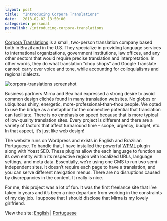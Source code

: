 ```yaml
---
layout: post
title:  "Introducing Corpora Translations"
date:   2013-02-02 13:50:00
categories: personal
permalink: /introducing-corpora-translations
---
```


<div class="body-copy wrap">
<p><a href="http://www.corporatranslations.com/">Corpora Translations</a> is a small, two-person translation company based both in Brazil and in the U.S. They specialize in providing language services to international organizations, government institutions, law offices, and any other sectors that would require precise translation and interpretation.  In other words, they do what translation “chop shops” and Google Translate cannot: carry over voice and tone, while accounting for colloquialisms and regional dialects.</p>
</div>


<img src="http://www.jaredcunha.com/wp-content/uploads/2013/02/corpora-full.jpg" alt="corpora-translations screenshot" class="fullbleed-img"/>


<div class="body-copy wrap">
<p>Business partners Mirna and Bea had expressed a strong desire to avoid common design clichés found in many translation websites. No globes or ubiquitous shiny, energetic, more-professional-than-thou people. We opted to use the bridge as a metaphor for the connective potential that translation can facilitate. There is no emphasis on speed because that is more typical of low-quality translation sites. Every project is different and there are a variety of factors that affect turnaround time – scope, urgency, budget, etc. In that aspect, it’s just like web design!</p>

<p>The website runs on Wordpress and exists in English and Brazilian Portuguese. To handle that, I have installed the powerful <a href="http://wpml.org">WPML</a> plugin along with Yoast SEO. These plugins allow the each language to function as its own entity within its respective region with localized URLs, language settings, and meta data. Essentially, we’re using one CMS to run two semi-independent sites. It doesn’t require each page to have a translation, and you can serve different navigation menus. There are no disruptions caused by discrepancies in the content. It really is nice.</p>

<p>For me, this project was a lot of fun. It was the first freelance site that I’ve taken in years and it’s been a nice departure from working in the constraints of my day job.  I suppose that I should disclose that Mirna is my lovely girlfriend. </p>

<p>View the site: <a href="http://www.corporatranslations.com/">English</a> | <a href="http://www.corporatraducoes.com.br/">Portuguese</a></p>
</div>